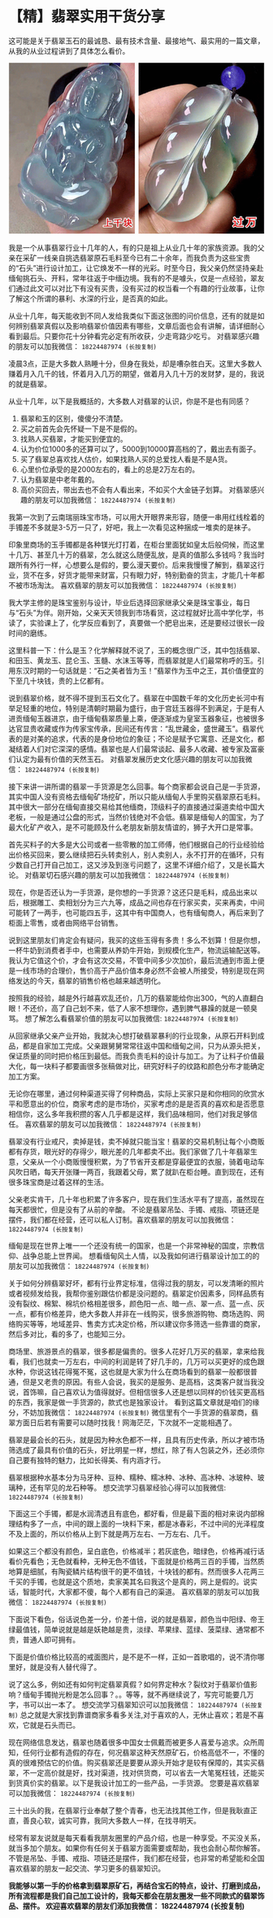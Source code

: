 # 【精】翡翠实用干货分享
这可能是关于翡翠玉石的最诚恳、最有技术含量、最接地气、最实用的一篇文章，从我的从业过程讲到了具体怎么看价。

![翡翠玉佩](2.png)

我是一个从事翡翠行业十几年的人，有的只是祖上从业几十年的家族资源。我的父亲在采矿一线亲自挑选翡翠原石毛料至今已有二十余年，而我负责为这些宝贵的“石头”进行设计加工，让它焕发不一样的光彩。时至今日，我父亲仍然坚持亲赴缅甸挑石头、开料，常年往返于中缅边境。我有的不是噱头，仅是一点经验，翠友们通过此文可以对比下有没有买贵，没有买过的权当看一个有趣的行业故事，让你了解这个所谓的暴利、水深的行业，是否真的如此。

从业十几年，每天能收到不同人发给我类似下面这张图的问价信息，还有的就是如何辨别翡翠真假以及影响翡翠价值因素有哪些，文章后面也会有讲解，请详细耐心看到最后。只要你花十分钟看完必定有所收获，少走弯路少吃亏。 对翡翠感兴趣的朋友可以加我微信： `18224487974 (长按复制)`

凌晨3点，正是大多数人熟睡十分，但身在我处，却是嘈杂胜白天。这里大多数人赚着月入几千的钱，怀着月入几万的期望，做着月入几十万的发财梦，是的，我说的就是翡翠。

从业十几年，以下是我概括的，大多数人对翡翠的认识，你是不是也有同感？

1. 翡翠和玉的区别，傻傻分不清楚。
2. 买之前首先会先怀疑一下是不是假的。
3. 找熟人买翡翠，才能买到便宜的。
4. 认为价位1000多的还算可以了，5000到10000算高档的了，戴出去有面子。
5. 买了翡翠总喜欢找人估价，如果找熟人买的总爱找人看是不是A货。
6. 心里价位承受的是2000左右的，看上的总是2万左右的。
7. 认为翡翠是中老年戴的。
8. 高价买回去，带出去也不会有人看出来，不如买个大金链子划算。
对翡翠感兴趣的朋友可以加我微信： `18224487974 (长按复制)`

我第一次到了云南瑞丽珠宝市场，可以用大开眼界来形容，随便一串用红线栓着的手镯差不多就是3-5万一只了，好吧，我上一次看见这种捆成一堆卖的是袜子。

印象里商场的玉手镯都是各种镁光灯打着，在柜台里面犹如皇太后般伺候，而这里十几万、甚至几十万的翡翠，怎么就这么随便乱放，是真的值那么多钱吗？我当时跟所有外行一样，心想要么是假的，要么漫天要价。后来我慢慢了解到，翡翠这行业，货不在多，好货才能带来财富，只有眼力好，特别勤奋的货主，才能几十年都不被市场淘汰。 喜欢翡翠的朋友可以加我微信： `18224487974 (长按复制)`

我大学主修的是珠宝鉴别与设计，毕业后选择回家继承父亲是珠宝事业，每日与“石头”为伴。刚开始，父亲天天领我到市场看货，这过程就好比高中学化学，书读了，实验课上了，化学反应看到了，真要做一个肥皂出来，还是要经过很长一段时间的磨练。

这里科普一下：什么是玉？化学解释就不说了，玉的概念很广泛，其中包括翡翠、和田玉、黄龙玉、昆仑玉、玉髓、水沫玉等等，而翡翠就是人们最常称呼的玉。引用东汉时期的一句话就是：“石之美者皆为玉！”翡翠作为玉中之王，其价值便宜的下至几十块钱，贵的上亿都有。

说到翡翠价格，就不得不提到玉石文化了。翡翠在中国数千年的文化历史长河中有举足轻重的地位，特别是清朝时期最为盛行，由于宫廷玉器得不到满足，于是有人进贡缅甸玉器进京，由于缅甸翡翠质量上乘，便逐渐成为皇室玉器象征，也被很多达官显贵收藏或作为传家宝传承，民间还有传言：“乱世藏金，盛世藏玉”。翡翠代表的是对美的追求，代表的是身份地位的象征；不论是赋予它寓意、还是文化，都凝结着人们对它深深的感情。翡翠也是人们最常谈起、最多人收藏、被专家及富豪们认定为最有价值的天然玉石。 对翡翠发展历史文化感兴趣的朋友可以加我微信： `18224487974 (长按复制)`

接下来讲一讲所谓的翡翠一手货源是怎么回事。每个商家都会说自己是一手货源，其实中国人没有资格去缅甸矿场挖矿，所以只能从缅甸人手里购买翡翠原石毛料。其中很大一部分在缅甸直接交易给其他缅商，顶级料子的直接通过渠道卖给中国大老板，一般是通过公盘的形式，当然价钱绝对不会低。翡翠是缅甸人的国宝，为了最大化矿产收入，是不可能顾及什么老朋友新朋友情谊的，狮子大开口是常事。

首先买料子的大多是大公司或者一些零散的加工师傅，他们根据自己的行业经验给出价格买回来，要么继续把石头转卖别人，别人卖别人，永不打开的在循环，只有少数自己打开自己加工，这又涉及到涨亏问题了，这里不详细介绍了，又是长篇大论。 对翡翠切石感兴趣的朋友可以加我微信： `18224487974 (长按复制)`

现在，你是否还认为一手货源，是你想的一手货源？这还只是毛料，成品出来以后，根据雕工、卖相划分为三六九等，成品之间也存在行家买卖，买来再卖，中间可能转了一两手，也可能四五手，这其中有中国商人，也有缅甸商人，再后来到了柜面上零售，或者由网络平台销售。

说到这里朋友们肯定会有疑问，我买的这些玉得有多贵！多么不划算！但是你想，一杯牛奶到消费者手中，也需要从养奶牛开始，到规模化生产，物流运输配送等。我认为它值这个价，才会有这次交易，不管中间多少次加价，最后流通到市面上便是一线市场的合理价，售价高于产品价值本身必然不会被人所接受，特别是现在网络发达的今天，翡翠的销售价格也越来越透明化。

按照我的经验，越是外行越喜欢乱还价，几万的翡翠能给你出300，气的人直翻白眼！不还价，高了自己划不来，低了人家不想理你，遇到脾气暴躁的就是一顿臭骂。 想了解怎么看翡翠价值的朋友可以加我微信: `18224487974 (长按复制)`

从回家继承父亲产业开始，我就决心想打破翡翠暴利的行业现象，从原石开料到成品，都是自家加工完成。父亲跟舅舅常常往返中国和缅甸之间，只为从源头把关，保证质量的同时把价格压到最低。而我负责毛料的设计与加工。为了让料子价值最大化，每一块料子都要画很多张稿做对比，研究好料子的纹路和颜色分布才能确定加工方案。

无论你在哪里，通过何种渠道买得了何种商品，实际上买家只是和你相同的欣赏水平和愿意出的价位，商家考虑的是市场价，买家考虑的是是否真的喜欢和是否愿意相信你，这么多年我积攒的客人几乎都是这样，我们品味相同，他们对我足够信任。 喜欢翡翠的朋友可以加我微信： `18224487974 (长按复制)`

翡翠没有行业戒尺，卖掉是钱，卖不掉就只能当宝！翡翠的交易机制让每个小商贩都有存货，眼光好的存得少，眼光差的几年都卖不出。我们家做了几十年翡翠生意，父亲从一个小商贩慢慢积累，为了节省开支都是穿最便宜的衣服，骑着电动车风吹日晒，每天开张赚一两百，我跟着父母，累了就趴在柜台睡。直到现在，还有很多珠宝商是过着这样的生活。

父亲老实肯干，几十年也积累了许多客户，现在我们生活水平有了提高，虽然现在每天都很忙，但是没有了从前的辛酸。 不论是翡翠吊坠、手镯、戒指、项链还是摆件，我们都在经营，还可以私人订制。喜欢翡翠的朋友可以加我微信： `18224487974 (长按复制)`

缅甸是现在世界上唯一一个还没有统一的国家，也是一个非常神秘的国度，宗教信仰、战争总能上世界闻。 想看缅甸风土人情，以及我如何进行翡翠设计加工的的朋友可以加我微信： `18224487974 (长按复制)`

关于如何分辨翡翠好坏，都有行业界定标准，信得过我的朋友，可以发清晰的照片或者视频发给我，我帮你鉴别跟估价都是没问题的。翡翠定价因素多，同样品质有没有裂纹、棉絮、棉坑价格相差很多，颜色阳一点、暗一点、翠一点、蓝一点、灰一点，都有价格差异，绝大多数人并非在一线购买，很多旅游购物、商场选购、网络购买等等，地域差异、售卖方式决定价格，所以建议你多筛选一些靠谱的商家，然后多对比，看的多了，也能知三分。

商场里、旅游景点的翡翠，很多都是偏贵的。很多人花好几万买的翡翠，拿来给我看，我们也就卖一万左右，中间的利润是转了好几手的，几万可以买更好的成色跟水种，你说这钱花得冤不冤，这也就是大家为什么在商场看到的翡翠一般都很普通，但是又老贵的原因。有些人会说，我买的是服务、是高档，这类客户就当我没说，首饰嘛，自己喜欢认为值得就好。但相信很多人还是想以同样的价钱买更高档的东西，我家是做一手货源的，款式也是独家设计。 看到这篇文章就是咱们的缘分，不妨加我微信： `18224487974 (长按复制)` 微信里有个一手货源的翡翠商，翡翠方面日后若有需要可以随时找我！网海茫茫，下次就不一定能相遇了。

翡翠是最会长的石头，就是因为种水色都不一样，且具有历史传承，所以才被市场筛选成了最具有价值的石头，好比明星一样，想红，除了有人包装之外，还必须你自己要有独特的魅力，比如长得美、有内涵才行。

翡翠根据种水基本分为马牙种、豆种、糯种、糯冰种、冰种、高冰种、冰玻种、玻璃种，还有罕见的龙石种等。 想交流学习翡翠经验心得可以加我微信: `18224487974 (长按复制)`

下面这三个手镯，都是水润清透且有底色，都好看，但是最下面的相对来说内部棉理结构多了一点，中间的跟上面的一块料下来，都是冰春彩，不过中间的光泽程度不及上面的，所以价格从上到下就是两万左右、一万左右、几千。

如果这三个都没有颜色，呈白底色，价格减半；若灰底色，暗绿色，价格再减行话看价先看色；无色就看种，无种无色不值钱，下面就是价格两三百的手镯，当然质地算是细腻，有陶瓷鳞片结构很干的更不值钱，十块钱的都有。然而很多人花两三千买的手镯，也就是这个质地，卖家美其名曰我这个是真的，网上是假的。说实话，智能时代，大家都不傻，每个人都有自己的渠道。 喜欢翡翠的朋友可以加我微信： `18224487974 (长按复制)`

下面说下看色，俗话说色差一分，价差十倍，说的就是翡翠，颜色当中阳绿、帝王绿最值钱，简单说就是越是妖艳越是贵，淡绿、苹果绿、蓝绿、菠菜绿、通常都不贵，普通人即可拥有。

下面是价值价格比较高的戒面图片，是不是不一样，正如一首歌唱的，说不清你哪里好，就是没有人替代得了。

说了这么多，例如还有如何判定翡翠真假？如何界定种水？裂纹对于翡翠价值影响？缅甸手镯抛光粉是怎么回事？。。等等，就不再继续说了，写完可能要几万字，书可以出一本了。 想交流学习翡翠知识可以加我微信： `18224487974 (长按复制)` 总之就是大家找到靠谱商家多看多关注,对于喜欢的人，无休止喜欢；若是不喜欢，它就是石头而已。

现在网络信息发达，翡翠也随着很多中国女士佩戴而被更多人喜爱与追求。众所周知，任何行业都有造假的存在，何况翡翠这种天然原矿石，价格高低不一，不懂的真的很难预估它的价值。购买翡翠还是要要从源头开始才是较有保障的，其实买翡翠，不一定高价就是好，找对渠道，找对供货商，可以省去一大笔冤枉钱，还能买到货真价实的翡翠。以下是我设计加工的一些产品，一手货源。 您要是喜欢翡翠可以加我微信： `18224487974 (长按复制)`

三十出头的我，在翡翠行业奉献了整个青春，也无法找其他工作，但是我耿直正直，善良心软，诚实可靠，我同大多数人一样，在找寻明天。

经常有翠友说就是每天看看我朋友圈里的产品介绍，也是一种享受。不买没关系，就当多加个朋友。如果你有任何关于翡翠方面需要或帮助，我也会耐心帮你解答。不管是吊坠、手镯、戒指、项链还是摆件，我们都在经营，也非常的希望能和全国喜欢翡翠的朋友一起交流、学习更多的翡翠知识。

**我能够以第一手的价格拿到翡翠原矿石，再结合宝石的特点，设计、打磨到成品，所有流程都是我们自己加工设计的，我每天都会在朋友圈发一些不同款式的翡翠饰品、摆件。 欢迎喜欢翡翠的朋友们添加我微信： 18224487974 (长按复制)**
